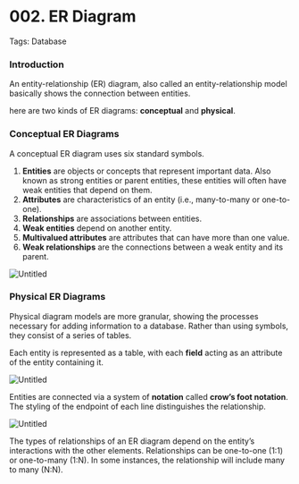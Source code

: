 # 002. ER Diagram

Tags: Database

### Introduction

An entity-relationship (ER) diagram, also called an entity-relationship model basically shows the connection between entities.

here are two kinds of ER diagrams: **conceptual** and **physical**.

### Conceptual ER Diagrams

A conceptual ER diagram uses six standard symbols.

1. **Entities** are objects or concepts that represent important data. Also known as strong entities or parent entities, these entities will often have weak entities that depend on them.
2. **Attributes** are characteristics of an entity (i.e., many-to-many or one-to-one).
3. **Relationships** are associations between entities.
4. **Weak entities** depend on another entity.
5. **Multivalued attributes** are attributes that can have more than one value.
6. **Weak relationships** are the connections between a weak entity and its parent.

![Untitled](002%20ER%20Diagram%2079d9f8b1dfe04d09aaf723299c4e9c76/Untitled.png)

### Physical ER Diagrams

Physical diagram models are more granular, showing the processes necessary for adding information to a database. Rather than using symbols, they consist of a series of tables.

Each entity is represented as a table, with each **field** acting as an attribute of the entity containing it.

![Untitled](002%20ER%20Diagram%2079d9f8b1dfe04d09aaf723299c4e9c76/Untitled%201.png)

Entities are connected via a system of **notation** called **crow’s foot notation**. The styling of the endpoint of each line distinguishes the relationship.

![Untitled](002%20ER%20Diagram%2079d9f8b1dfe04d09aaf723299c4e9c76/Untitled%202.png)

The types of relationships of an ER diagram depend on the entity’s interactions with the other elements. Relationships can be one-to-one (1:1) or one-to-many (1:N). In some instances, the relationship will include many to many (N:N).